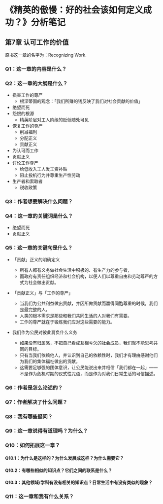 # 《精英的傲慢：好的社会该如何定义成功？》分析笔记

## 第7章 认可工作的价值

原书这一章的名字为：Recognizing Work.

### Q1：这一章的内容是什么？

### Q2：这一章的大纲是什么？

- 损害工作的尊严
  - 根深蒂固的观念：「我们所赚的钱反映了我们对社会贡献的价值」
- 绝望而死
- 怨恨的根源
  - 精英阶层对工人阶级的贬低随处可见
- 恢复工作的尊严
  - 削减福利
  - 分配正义
  - 贡献正义
- 为认可而工作
- 贡献正义
- 讨论工作尊严
  - 给低收入工人发工资补贴
  - 阻止投机行为并尊重生产性劳动
- 生产者和索取者
  - 税收政策

### Q3：作者想要解决什么问题？

### Q4：这一章的关键词是什么？

- 绝望而死
- 贡献正义

### Q5：这一章的关键句是什么？

- 「贡献」正义的明确定义
  - 所有人都有义务做社会生活中积极的、有生产力的参与者，
  - 而政府有责任组织经济和社会机构，以便人们以尊重自由和劳动尊严的方式为社会做出贡献。

- 「贡献正义」与「工作的尊严」
  - 当我们为公共利益做出贡献，并因所做贡献而赢得同胞尊重的时候，我们是最完整的人。
  - 人类的根本需求是那些和我们共同生活的人对我们有需要。
  - 工作的尊严就在于锻炼我们应对这些需要的能力。

- 我们作为公民对彼此肩负什么义务
  - 如果没有归属感，不把自己看成互相亏欠的社会成员，我们就不能思考共同的目标。
  - 只有当我们依赖他人，并认识到自己的依赖性时，我们才有理由感谢他们为我们的集体福祉做出的贡献。
  - 这需要足够强的团体意识，让公民能说出来并相信「我们都在一起」——
    不是作为危机时期的仪式性咒语，而是作为对我们日常生活的可信描述。

### Q6：作者是怎么论述的？

### Q7：作者解决了什么问题？

### Q8：我有哪些疑问？

### Q9：这一章说得有道理吗？为什么？

### Q10：如何拓展这一章？

#### Q10.1：为什么是这样的？为什么发展成这样？为什么需要它？

#### Q10.2：有哪些相似的知识点？它们之间的联系是什么？

#### Q10.3：其他领域/学科有没有相关的知识点？日常生活中有没有类似的现象？

### Q11：这一章和我有什么关系？
